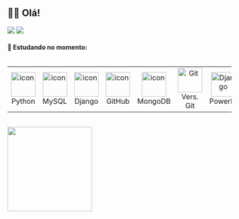 ## 👋🏻 Olá!


<p align="left">
  <a href="mailto:larissamenezes.tec@gmail.com"><img src="https://img.shields.io/badge/Gmail-D14836?style=for-the-badge&logo=gmail&logoColor=white" target="_blank"></a>
  <a href="https://www.linkedin.com/in/larissa-menezes-tec" target="_blank"><img src="https://img.shields.io/badge/-LinkedIn-%230077B5?style=for-the-badge&logo=linkedin&logoColor=white" target="_blank"></a>
</p>

#### 📖 Estudando no momento:
<div style="display: flex; align-items: flex-start; align: center">
<table align="left">
  <tr>
    <td align="center" width="96">
        <img src="https://techstack-generator.vercel.app/python-icon.svg" alt="icon" width="55" height="55" />
      <br>Python
    </td>
    <td align="center" width="96">
        <img src="https://techstack-generator.vercel.app/mysql-icon.svg" alt="icon" width="55" height="55" />
      <br>MySQL
    </td>
    <td align="center" width="96">
        <img src="https://techstack-generator.vercel.app/django-icon.svg" alt="icon" width="55" height="55" />
      <br>Django
    </td>
    <td align="center" width="96">
        <img src="https://github.com/user-attachments/assets/9e02f868-b734-41c8-baca-dd764218bf5d" alt="icon" width="55" height="55" />
      <br>GitHub
    </td>
    <td align="center" width="96">
        <img src="https://github.com/user-attachments/assets/9b0aaec1-7a64-43d6-8778-99982a83cb48" alt="icon" width="55" height="55" />
      <br>MongoDB
    </td>
    <td align="center" width="96"> 
        <img src="https://github.com/user-attachments/assets/8ff1cd9b-0321-490b-9a34-da157c4708c1" width="55" height="55" alt="Git" />
      <br>Vers. Git   
    </td>
    <td align="center" width="96">
        <img src="https://github.com/user-attachments/assets/61ec1abb-1eba-4c39-bcb7-6d396d00643f" width="55" height="55" alt="Django" />
      <br>PowerBI
    </td>
 </tr>
</table>
</div>

<br>
<img align="left" alt="" height="190px" src="https://github.com/user-attachments/assets/9ac3298b-eed7-45b7-af7a-1bdbdfb7dc28">













